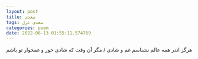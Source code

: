 ```yaml
---
layout: post
title: سعدی
tags: سعدی غزل
categories: poem
date: 2022-06-13 01:55:11.574769
---
```


هرگز اندر همه عالم نشناسم غم و شادی / مگر آن وقت که شادی خور و غمخوار تو باشم